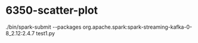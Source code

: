 # 6350-scatter-plot
  ./bin/spark-submit --packages org.apache.spark:spark-streaming-kafka-0-8_2.12:2.4.7 test1.py

